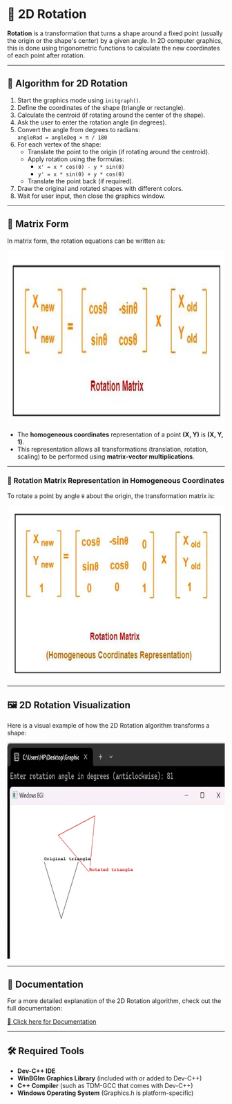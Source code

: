# 🎯 2D Rotation

**Rotation** is a transformation that turns a shape around a fixed point (usually the origin or the shape's center) by a given angle. In 2D computer graphics, this is done using trigonometric functions to calculate the new coordinates of each point after rotation.

---

## 🧮 **Algorithm for 2D Rotation**

1. Start the graphics mode using `initgraph()`.
2. Define the coordinates of the shape (triangle or rectangle).
3. Calculate the centroid (if rotating around the center of the shape).
4. Ask the user to enter the rotation angle (in degrees).
5. Convert the angle from degrees to radians:  
   `angleRad = angleDeg × π / 180`
6. For each vertex of the shape:
   - Translate the point to the origin (if rotating around the centroid).
   - Apply rotation using the formulas:  
     - `x' = x * cos(θ) - y * sin(θ)`  
     - `y' = x * sin(θ) + y * cos(θ)`
   - Translate the point back (if required).
7. Draw the original and rotated shapes with different colors.
8. Wait for user input, then close the graphics window.

---

## 📐 Matrix Form

In matrix form, the rotation equations can be written as:

<img src="m1.png" width="800" height="400" alt="2D Rotation">

- The **homogeneous coordinates** representation of a point **(X, Y)** is **(X, Y, 1)**.
- This representation allows all transformations (translation, rotation, scaling) to be performed using **matrix-vector multiplications**.

---

### 🧾 **Rotation Matrix Representation in Homogeneous Coordinates**

To rotate a point by angle `θ` about the origin, the transformation matrix is:

<img src="m2.png" width="700" height="400" alt="2D Rotation">

---

## 🖼️ 2D Rotation Visualization

Here is a visual example of how the 2D Rotation algorithm transforms a shape:

<img src="output.png" width="700" height="500" alt="2D Rotation">

---

## 📄 Documentation

For a more detailed explanation of the 2D Rotation algorithm, check out the full documentation:

[📎 Click here for Documentation](https://drive.google.com/file/d/1ds9uqyQL3xvSFV_Z508cQtm7WusEv3q_/view?usp=sharing)

---

## 🛠️ Required Tools

- **Dev-C++ IDE**
- **WinBGIm Graphics Library** (included with or added to Dev-C++)
- **C++ Compiler** (such as TDM-GCC that comes with Dev-C++)
- **Windows Operating System** (Graphics.h is platform-specific)
